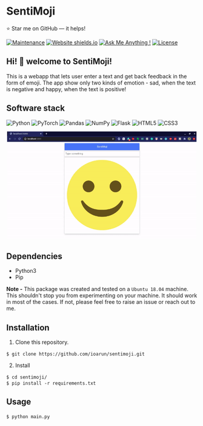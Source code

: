 # SentiMoji

:star: Star me on GitHub — it helps!

[![Maintenance](https://img.shields.io/badge/maintained-yes-green.svg)](https://github.com/ioarun/sentimoji/commits/main)
[![Website shields.io](https://img.shields.io/badge/website-up-yellow)](http://ioarun.github.io/)
[![Ask Me Anything !](https://img.shields.io/badge/ask%20me-linkedin-1abc9c.svg)](https://www.linkedin.com/in/ioarun/)
[![License](http://img.shields.io/:license-mit-blue.svg?style=flat-square)](http://badges.mit-license.org)

## Hi! 👋 welcome to SentiMoji!

This is a webapp that lets user enter a text and get back feedback in the form of emoji. The app show only two kinds of emotion - sad, when the text is negative and happy, when the text is positive!

## Software stack

<p float="left">
<img alt="Python" src="https://img.shields.io/badge/python-%2314354C.svg?style=for-the-badge&logo=python&logoColor=white"/>
<img alt="PyTorch" src="https://img.shields.io/badge/PyTorch-%23EE4C2C.svg?style=for-the-badge&logo=PyTorch&logoColor=white" />
<img alt="Pandas" src="https://img.shields.io/badge/pandas-%23150458.svg?style=for-the-badge&logo=pandas&logoColor=white" />
<img alt="NumPy" src="https://img.shields.io/badge/numpy-%23013243.svg?style=for-the-badge&logo=numpy&logoColor=white" />
<img alt="Flask" src="https://img.shields.io/badge/flask-%23000.svg?style=for-the-badge&logo=flask&logoColor=white"/>
<img alt="HTML5" src="https://img.shields.io/badge/html5-%23E34F26.svg?style=for-the-badge&logo=html5&logoColor=white"/>
<img alt="CSS3" src="https://img.shields.io/badge/css3-%231572B6.svg?style=for-the-badge&logo=css3&logoColor=white"/>
</p>

<p align="center">
<img src="images/sentimoji.gif" alt="drawing" width="500"/>
</p>

## Dependencies

* Python3
* Pip

**Note -** This package was created and tested on a `Ubuntu 18.04` machine. This shouldn't stop you from experimenting on your machine. It should work in most of the cases. If not, please feel free to raise an issue or reach out to me.

## Installation

1. Clone this repository.

```
$ git clone https://github.com/ioarun/sentimoji.git
```

2. Install
```
$ cd sentimoji/
$ pip install -r requirements.txt
```

## Usage

```
$ python main.py
```
